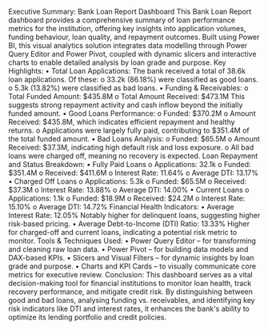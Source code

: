 Executive Summary: Bank Loan Report Dashboard 
This Bank Loan Report dashboard provides a comprehensive summary of loan performance metrics 
for the institution, offering key insights into application volumes, funding behaviour, loan quality, and 
repayment outcomes. Built using Power BI, this visual analytics solution integrates data modelling 
through Power Query Editor and Power Pivot, coupled with dynamic slicers and interactive charts to 
enable detailed analysis by loan grade and purpose. 
Key Highlights: 
• Total Loan Applications: 
The bank received a total of 38.6k loan applications. Of these: 
o 33.2k (86.18%) were classified as good loans. 
o 5.3k (13.82%) were classified as bad loans. 
• Funding & Receivables: 
o Total Funded Amount: $435.8M 
o Total Amount Received: $473.1M 
This suggests strong repayment activity and cash inflow beyond the initially funded 
amount. 
• Good Loans Performance: 
o Funded: $370.2M 
o Amount Received: $435.8M, which indicates efficient repayment and healthy returns. 
o Applications were largely fully paid, contributing to $351.4M of the total funded 
amount. 
• Bad Loans Analysis: 
o Funded: $65.5M 
o Amount Received: $37.3M, indicating high default risk and loss exposure. 
o All bad loans were charged off, meaning no recovery is expected. 
Loan Repayment and Status Breakdown: 
• Fully Paid Loans 
o Applications: 32.1k 
o Funded: $351.4M 
o Received: $411.6M 
o Interest Rate: 11.64% 
o Average DTI: 13.17% 
• Charged Off Loans 
o Applications: 5.3k 
o Funded: $65.5M 
o Received: $37.3M 
o Interest Rate: 13.88% 
o Average DTI: 14.00% 
• Current Loans 
o Applications: 1.1k 
o Funded: $18.9M 
o Received: $24.2M 
o Interest Rate: 15.10% 
o Average DTI: 14.72% 
Financial Health Indicators: 
• Average Interest Rate: 12.05% 
Notably higher for delinquent loans, suggesting higher risk-based pricing. 
• Average Debt-to-Income (DTI) Ratio: 13.33% 
Higher for charged-off and current loans, indicating a potential risk metric to monitor. 
Tools & Techniques Used: 
• Power Query Editor – for transforming and cleaning raw loan data. 
• Power Pivot – for building data models and DAX-based KPIs. 
• Slicers and Visual Filters – for dynamic insights by loan grade and purpose. 
• Charts and KPI Cards – to visually communicate core metrics for executive review. 
Conclusion: 
This dashboard serves as a vital decision-making tool for financial institutions to monitor loan health, 
track recovery performance, and mitigate credit risk. By distinguishing between good and bad loans, 
analysing funding vs. receivables, and identifying key risk indicators like DTI and interest rates, it 
enhances the bank's ability to optimize its lending portfolio and credit policies. 
